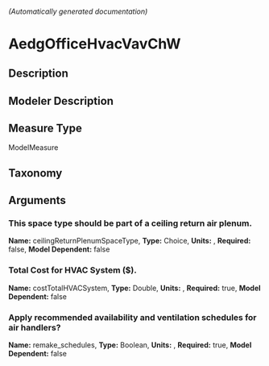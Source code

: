 

###### (Automatically generated documentation)

# AedgOfficeHvacVavChW

## Description


## Modeler Description


## Measure Type
ModelMeasure

## Taxonomy


## Arguments


### This space type should be part of a ceiling return air plenum.

**Name:** ceilingReturnPlenumSpaceType,
**Type:** Choice,
**Units:** ,
**Required:** false,
**Model Dependent:** false

### Total Cost for HVAC System ($).

**Name:** costTotalHVACSystem,
**Type:** Double,
**Units:** ,
**Required:** true,
**Model Dependent:** false

### Apply recommended availability and ventilation schedules for air handlers?

**Name:** remake_schedules,
**Type:** Boolean,
**Units:** ,
**Required:** true,
**Model Dependent:** false




